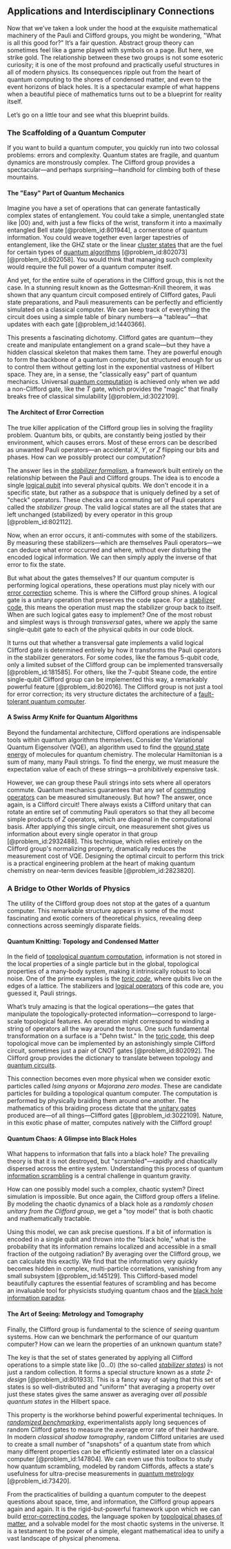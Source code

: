 ## Applications and Interdisciplinary Connections

Now that we’ve taken a look under the hood at the exquisite mathematical machinery of the Pauli and Clifford groups, you might be wondering, "What is all this good for?" It’s a fair question. Abstract group theory can sometimes feel like a game played with symbols on a page. But here, we strike gold. The relationship between these two groups is not some esoteric curiosity; it is one of the most profound and practically useful structures in all of modern physics. Its consequences ripple out from the heart of quantum computing to the shores of condensed matter, and even to the event horizons of black holes. It is a spectacular example of what happens when a beautiful piece of mathematics turns out to be a blueprint for reality itself.

Let’s go on a little tour and see what this blueprint builds.

### The Scaffolding of a Quantum Computer

If you want to build a quantum computer, you quickly run into two colossal problems: errors and complexity. Quantum states are fragile, and quantum dynamics are monstrously complex. The Clifford group provides a spectacular—and perhaps surprising—handhold for climbing both of these mountains.

#### The "Easy" Part of Quantum Mechanics

Imagine you have a set of operations that can generate fantastically complex states of entanglement. You could take a simple, unentangled state like $|00\rangle$ and, with just a few flicks of the wrist, transform it into a maximally entangled Bell state [@problem_id:801944], a cornerstone of quantum information. You could weave together even larger tapestries of entanglement, like the GHZ state or the linear [cluster states](@article_id:144258) that are the fuel for certain types of [quantum algorithms](@article_id:146852) [@problem_id:802073] [@problem_id:802058]. You would think that managing such complexity would require the full power of a quantum computer itself.

And yet, for the entire suite of operations in the Clifford group, this is not the case. In a stunning result known as the Gottesman-Knill theorem, it was shown that any quantum circuit composed entirely of Clifford gates, Pauli state preparations, and Pauli measurements can be perfectly and efficiently simulated on a classical computer. We can keep track of everything the circuit does using a simple table of binary numbers—a "tableau"—that updates with each gate [@problem_id:1440366].

This presents a fascinating dichotomy. Clifford gates are quantum—they create and manipulate entanglement on a grand scale—but they have a hidden classical skeleton that makes them tame. They are powerful enough to form the backbone of a quantum computer, but structured enough for us to control them without getting lost in the exponential vastness of Hilbert space. They are, in a sense, the "classically easy" part of quantum mechanics. Universal [quantum computation](@article_id:142218) is achieved only when we add a non-Clifford gate, like the $T$ gate, which provides the "magic" that finally breaks free of classical simulability [@problem_id:3022109].

#### The Architect of Error Correction

The true killer application of the Clifford group lies in solving the fragility problem. Quantum bits, or qubits, are constantly being jostled by their environment, which causes errors. Most of these errors can be described as unwanted Pauli operators—an accidental $X$, $Y$, or $Z$ flipping our bits and phases. How can we possibly protect our computation?

The answer lies in the *[stabilizer formalism](@article_id:146426)*, a framework built entirely on the relationship between the Pauli and Clifford groups. The idea is to encode a single [logical qubit](@article_id:143487) into several physical qubits. We don't encode it in a specific state, but rather as a *subspace* that is uniquely defined by a set of "check" operators. These checks are a commuting set of Pauli operators called the *stabilizer group*. The valid logical states are all the states that are left unchanged (stabilized) by every operator in this group [@problem_id:802112].

Now, when an error occurs, it anti-commutes with some of the stabilizers. By measuring these stabilizers—which are themselves Pauli operators—we can deduce what error occurred and where, without ever disturbing the encoded logical information. We can then simply apply the inverse of that error to fix the state.

But what about the gates themselves? If our quantum computer is performing logical operations, these operations must play nicely with our [error correction](@article_id:273268) scheme. This is where the Clifford group shines. A logical gate is a unitary operation that preserves the code space. For a [stabilizer code](@article_id:182636), this means the operation must map the stabilizer group back to itself. When are such logical gates easy to implement? One of the most robust and simplest ways is through *transversal* gates, where we apply the same single-qubit gate to each of the physical qubits in our code block.

It turns out that whether a transversal gate implements a valid logical Clifford gate is determined entirely by how it transforms the Pauli operators in the stabilizer generators. For some codes, like the famous 5-qubit code, only a limited subset of the Clifford group can be implemented transversally [@problem_id:181585]. For others, like the 7-qubit Steane code, the entire single-qubit Clifford group can be implemented this way, a remarkably powerful feature [@problem_id:802016]. The Clifford group is not just a tool for error correction; its very structure dictates the architecture of a [fault-tolerant quantum computer](@article_id:140750).

#### A Swiss Army Knife for Quantum Algorithms

Beyond the fundamental architecture, Clifford operations are indispensable tools within quantum algorithms themselves. Consider the Variational Quantum Eigensolver (VQE), an algorithm used to find the [ground state energy](@article_id:146329) of molecules for quantum chemistry. The molecular Hamiltonian is a sum of many, many Pauli strings. To find the energy, we must measure the expectation value of each of these strings—a prohibitively expensive task.

However, we can group these Pauli strings into sets where all operators commute. Quantum mechanics guarantees that any set of [commuting operators](@article_id:149035) can be measured simultaneously. But how? The answer, once again, is a Clifford circuit! There always exists a Clifford unitary that can rotate an entire set of commuting Pauli operators so that they all become simple products of $Z$ operators, which are diagonal in the computational basis. After applying this single circuit, one measurement shot gives us information about every single operator in that group [@problem_id:2932488]. This technique, which relies entirely on the Clifford group's normalizing property, dramatically reduces the measurement cost of VQE. Designing the optimal circuit to perform this trick is a practical engineering problem at the heart of making quantum chemistry on near-term devices feasible [@problem_id:2823820].

### A Bridge to Other Worlds of Physics

The utility of the Clifford group does not stop at the gates of a quantum computer. This remarkable structure appears in some of the most fascinating and exotic corners of theoretical physics, revealing deep connections across seemingly disparate fields.

#### Quantum Knitting: Topology and Condensed Matter

In the field of [topological quantum computation](@article_id:142310), information is not stored in the local properties of a single particle but in the global, topological properties of a many-body system, making it intrinsically robust to local noise. One of the prime examples is the *[toric code](@article_id:146941)*, where qubits live on the edges of a lattice. The stabilizers and [logical operators](@article_id:142011) of this code are, you guessed it, Pauli strings.

What’s truly amazing is that the logical operations—the gates that manipulate the topologically-protected information—correspond to large-scale topological features. An operation might correspond to winding a string of operators all the way around the torus. One such fundamental transformation on a surface is a "Dehn twist." In the [toric code](@article_id:146941), this deep topological move can be implemented by an astonishingly simple Clifford circuit, sometimes just a pair of CNOT gates [@problem_id:802092]. The Clifford group provides the dictionary to translate between topology and [quantum circuits](@article_id:151372).

This connection becomes even more physical when we consider exotic particles called *Ising anyons* or *Majorana zero modes*. These are candidate particles for building a topological quantum computer. The computation is performed by physically braiding them around one another. The mathematics of this braiding process dictate that the [unitary gates](@article_id:151663) produced are—of all things—Clifford gates [@problem_id:3022109]. Nature, in this exotic phase of matter, computes natively with the Clifford group!

#### Quantum Chaos: A Glimpse into Black Holes

What happens to information that falls into a black hole? The prevailing theory is that it is not destroyed, but "scrambled"—rapidly and chaotically dispersed across the entire system. Understanding this process of quantum [information scrambling](@article_id:137274) is a central challenge in quantum gravity.

How can one possibly model such a complex, chaotic system? Direct simulation is impossible. But once again, the Clifford group offers a lifeline. By modeling the chaotic dynamics of a black hole as a *randomly chosen unitary from the Clifford group*, we get a "toy model" that is both chaotic and mathematically tractable.

Using this model, we can ask precise questions. If a bit of information is encoded in a single qubit and thrown into the "black hole," what is the probability that its information remains localized and accessible in a small fraction of the outgoing radiation? By averaging over the Clifford group, we can calculate this exactly. We find that the information very quickly becomes hidden in complex, multi-particle correlations, vanishing from any small subsystem [@problem_id:145129]. This Clifford-based model beautifully captures the essential features of scrambling and has become an invaluable tool for physicists studying quantum chaos and the [black hole information paradox](@article_id:139646).

#### The Art of Seeing: Metrology and Tomography

Finally, the Clifford group is fundamental to the science of *seeing* quantum systems. How can we benchmark the performance of our quantum computer? How can we learn the properties of an unknown quantum state?

The key is that the set of states generated by applying all Clifford operations to a simple state like $|0...0\rangle$ (the so-called *[stabilizer states](@article_id:141146)*) is not just a random collection. It forms a special structure known as a *state 2-design* [@problem_id:801933]. This is a fancy way of saying that this set of states is so well-distributed and "uniform" that averaging a property over just these states gives the same answer as averaging over *all possible quantum states* in the Hilbert space.

This property is the workhorse behind powerful experimental techniques. In *[randomized benchmarking](@article_id:137637)*, experimentalists apply long sequences of random Clifford gates to measure the average error rate of their hardware. In modern *classical shadow tomography*, random Clifford unitaries are used to create a small number of "snapshots" of a quantum state from which many different properties can be efficiently estimated later on a classical computer [@problem_id:147804]. We can even use this toolbox to study how quantum scrambling, modeled by random Cliffords, affects a state's usefulness for ultra-precise measurements in [quantum metrology](@article_id:138486) [@problem_id:73420].

From the practicalities of building a quantum computer to the deepest questions about space, time, and information, the Clifford group appears again and again. It is the rigid-but-powerful framework upon which we can build [error-correcting codes](@article_id:153300), the language spoken by [topological phases of matter](@article_id:143620), and a solvable model for the most chaotic systems in the universe. It is a testament to the power of a simple, elegant mathematical idea to unify a vast landscape of physical phenomena.